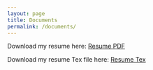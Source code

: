 ```yaml
---
layout: page
title: Documents
permalink: /documents/
---
```

Download my resume here: [Resume PDF][1]

Download my resume Tex file here: [Resume Tex][2]

[1]:{{raharrell01.github.io}}/downloads/raveryharrellResume2023.pdf

[2]:{{raharrell01.github.io}}/downloads/raveryharrellResume2023.tex
